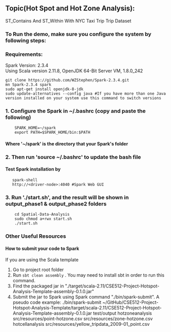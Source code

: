 ## Topic(Hot Spot and Hot Zone Analysis):  
ST_Contains And ST_Within With NYC Taxi Trip Trip Dataset

### To Run the demo, make sure you configure the system by following steps:

### Requirements:
Spark Version: 2.3.4  
Using Scala version 2.11.8, OpenJDK 64-Bit Server VM, 1.8.0_242

    git clone https://github.com/WZStephen/Spark-2.3.4.git
    mn Spark-2.3.4 spark
    sudo apt-get install openjdk-8-jdk
    sudo update-alternatives --config java #If you have more than one Java version installed on your system use this command to switch versions
    
### 1. Configure the Spark in ~/.bashrc (copy and paste the following)
        SPARK_HOME=~/spark
        export PATH=$SPARK_HOME/bin:$PATH

#### Where '~/spark' is the directory that your Spark's folder

### 2. Then run 'source ~/.bashrc' to update the bash file

#### Test Spark installation by 
       spark-shell
       http://<driver-node>:4040 #Spark Web GUI

### 3. Run './start.sh', and the result will be shown in output_phase1 & output_phase2 folders
        cd Spatial-Data-Analysis
        sudo chmod a+rwx start.sh
        ./start.sh
### Other Useful Resources
#### How to submit your code to Spark
If you are using the Scala template

1. Go to project root folder  
2. Run `sbt clean assembly` . You may need to install sbt in order to run this command.  
3. Find the packaged jar in "./target/scala-2.11/CSE512-Project-Hotspot-Analysis-Template-assembly-0.1.0.jar"  
4. Submit the jar to Spark using Spark command "./bin/spark-submit". A pseudo code example: ./bin/spark-submit ~/GitHub/CSE512-Project-Hotspot-Analysis-Template/target/scala-2.11/CSE512-Project-Hotspot-Analysis-Template-assembly-0.1.0.jar test/output hotzoneanalysis src/resources/point-hotzone.csv src/resources/zone-hotzone.csv hotcellanalysis src/resources/yellow_tripdata_2009-01_point.csv  

